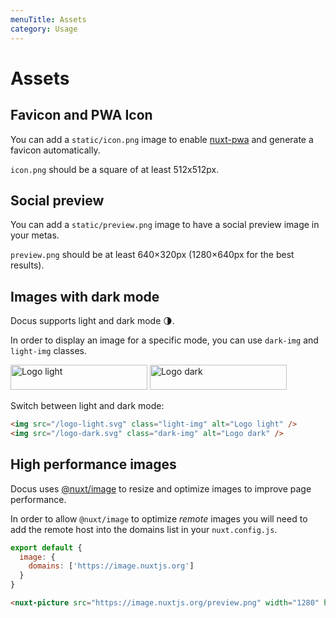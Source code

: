 ```yaml
---
menuTitle: Assets
category: Usage
---
```


# Assets

## Favicon and PWA Icon

You can add a `static/icon.png` image to enable [nuxt-pwa](https://pwa.nuxtjs.org) and generate a favicon automatically.

<alert>

`icon.png` should be a square of at least 512x512px.

</alert>

## Social preview

You can add a `static/preview.png` image to have a social preview image in your metas.

<alert>

`preview.png` should be at least 640×320px (1280×640px for the best results).

</alert>

## Images with dark mode

Docus supports light and dark mode 🌗.

In order to display an image for a specific mode, you can use `dark-img` and `light-img` classes.

<code-group>
<code-block label="Preview" active preview>

<div class="p-4 border-2 border-t-0 border-gray-700 roundeb-md">
  <img src="/logo-light.svg" class="light-img" alt="Logo light" style="margin:0;" width="219" height="40" />
  <img src="/logo-dark.svg" class="dark-img" alt="Logo dark" style="margin:0;" width="219" height="40" />
  <p class="flex items-center" style="margin-bottom:0;">Switch between light and dark mode:&nbsp;<color-switcher class="inline-flex ml-2"></color-switcher></p>
</div>

</code-block>

<code-block label="Code">

```md
<img src="/logo-light.svg" class="light-img" alt="Logo light" />
<img src="/logo-dark.svg" class="dark-img" alt="Logo dark" />
```

</code-block>
</code-group>

## High performance images

Docus uses [@nuxt/image](https://images.nuxtjs.org) to resize and optimize images to improve page performance.

In order to allow `@nuxt/image` to optimize _remote_ images you will need to add the remote host into the domains list in your `nuxt.config.js`.

<code-group>
<code-block label="nuxt.config" active>

```js
export default {
  image: {
    domains: ['https://image.nuxtjs.org']
  }
}
```

</code-block>
<code-block label="Code">

```md
<nuxt-picture src="https://image.nuxtjs.org/preview.png" width="1280" height="640" />
```

</code-block>

<code-block label="Preview">

<div class="p-4 border-2 border-t-0 border-gray-700 roundeb-md">
  <nuxt-picture src="https://image.nuxtjs.org/preview.png" width="1280" height="640" />
</div>

</code-block>
</code-group>

